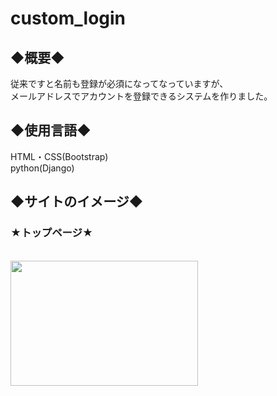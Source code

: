 # custom_login


<h2>◆概要◆</h2>
従来ですと名前も登録が必須になってなっていますが、<br>
メールアドレスでアカウントを登録できるシステムを作りました。<br>


<h2>◆使用言語◆</h2>
HTML・CSS(Bootstrap)<br>
python(Django)<br>

<h2>◆サイトのイメージ◆</h2>

<h3>★トップページ★</h3><br>
<img src="https://user-images.githubusercontent.com/98627989/167873750-96fd0499-82cd-43ca-829e-4fb74c575b09.png" width=300 height= 200>

